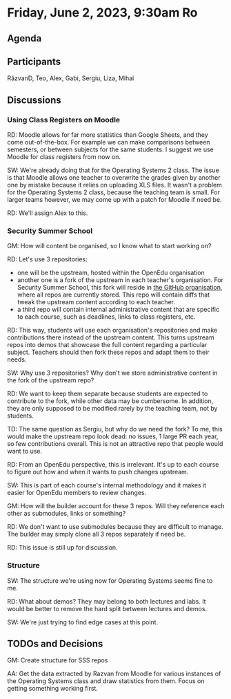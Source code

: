 # Friday, June 2, 2023, 9:30am Ro

## Agenda

## Participants

RăzvanD, Teo, Alex, Gabi, Sergiu, Liza, Mihai

## Discussions

### Using Class Registers on Moodle

RD: Moodle allows for far more statistics than Google Sheets, and they come out-of-the-box.
For example we can make comparisons between semesters, or between subjects for the same students.
I suggest we use Moodle for class registers from now on.

SW: We're already doing that for the Operating Systems 2 class.
The issue is that Moodle allows one teacher to overwrite the grades given by another one by mistake because it relies on uploading XLS files.
It wasn't a problem for the Operating Systems 2 class, because the teaching team is small.
For larger teams however, we may come up with a patch for Moodle if need be.

RD: We'll assign Alex to this.

### Security Summer School

GM: How will content be organised, so I know what to start working on?

RD: Let's use 3 repositories:
* one will be the upstream, hosted within the OpenEdu organisation
* another one is a fork of the upstream in each teacher's organisation.
For Security Summer School, this fork will reside in [the GitHub organisation](https://github.com/security-summer-school/), where all repos are currently stored.
This repo will contain diffs that tweak the upstream content according to each teacher.
* a third repo will contain internal administrative content that are specific to each course, such as deadlines, links to class registers, etc.

RD: This way, students will use each organisation's repositories and make contributions there instead of the upstream content.
This turns upstream repos into demos that showcase the full content regarding a particular subject.
Teachers should then fork these repos and adapt them to their needs.

SW: Why use 3 repositories?
Why don't we store administrative content in the fork of the upstream repo?

RD: We want to keep them separate because students are expected to contribute to the fork, while other data may be cumbersome.
In addition, they are only supposed to be modified rarely by the teaching team, not by students.

TD: The same question as Sergiu, but why do we need the fork?
To me, this would make the upstream repo look dead: no issues, 1 large PR each year, so few contributions overall.
This is not an attractive repo that people would want to use.

RD: From an OpenEdu perspective, this is irrelevant.
It's up to each course to figure out how and when it wants to push changes upstream.

SW: This is part of each course's internal methodology and it makes it easier for OpenEdu members to review changes.

GM: How will the builder account for these 3 repos.
Will they reference each other as submodules, links or something?

RD: We don't want to use submodules because they are difficult to manage.
The builder may simply clone all 3 repos separately if need be.

RD: This issue is still up for discussion.

### Structure

SW: The structure we're using now for Operating Systems seems fine to me.

RD: What about demos?
They may belong to both lectures and labs.
It would be better to remove the hard split between lectures and demos.

SW: We're just trying to find edge cases at this point.

## TODOs and Decisions

GM: Create structure for SSS repos

AA: Get the data extracted by Razvan from Moodle for various instances of the Operating Systems class and draw statistics from them.
Focus on getting something working first.
